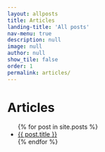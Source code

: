 ```yaml
---
layout: allposts
title: Articles
landing-title: 'All posts'
nav-menu: true
description: null
image: null
author: null
show_tile: false
order: 1
permalink: articles/
---
```


<h1>Articles</h1>

<ul>
  {% for post in site.posts %}
    <li>
      <a href="{{ post.url }}">{{ post.title }}</a>
    </li>
  {% endfor %}
</ul>